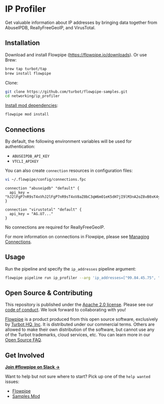 # IP Profiler

Get valuable information about IP addresses by bringing data together from AbuseIPDB, ReallyFreeGeoIP, and VirusTotal.

## Installation

Download and install Flowpipe (https://flowpipe.io/downloads). Or use Brew:

```sh
brew tap turbot/tap
brew install flowpipe
```

Clone:

```sh
git clone https://github.com/turbot/flowpipe-samples.git
cd networking/ip_profiler
```

[Install mod dependencies](https://flowpipe.io/docs/build/mod-dependencies#mod-dependencies):

```sh
flowpipe mod install
```

## Connections

By default, the following environment variables will be used for authentication:

- `ABUSEIPDB_API_KEY`
- `VTCLI_APIKEY`

You can also create `connection` resources in configuration files:

```sh
vi ~/.flowpipe/config/connections.fpc
```

```hcl
connection "abuseipdb" "default" {
  api_key = "hJ2lFgP7nR9sT4xVhJ2lFgP7nR9sT4xV8aZ0bC3qW6mO1eK5dH7jI9lM3nA2oZ8vB0xK4yV1cX6eA9ds"
}

connection "virustotal" "default" {
  api_key = "AG.U7..."
}
```

No connections are required for ReallyFreeGeoIP.

For more information on connections in Flowpipe, please see [Managing Connections](https://flowpipe.io/docs/run/connections).

## Usage

Run the pipeline and specify the `ip_addresses` pipeline argument:

```sh
flowpipe pipeline run ip_profiler --arg 'ip_addresses=["99.84.45.75", "76.76.21.21"]'
```

## Open Source & Contributing

This repository is published under the [Apache 2.0 license](https://www.apache.org/licenses/LICENSE-2.0). Please see our [code of conduct](https://github.com/turbot/.github/blob/main/CODE_OF_CONDUCT.md). We look forward to collaborating with you!

[Flowpipe](https://flowpipe.io) is a product produced from this open source software, exclusively by [Turbot HQ, Inc](https://turbot.com). It is distributed under our commercial terms. Others are allowed to make their own distribution of the software, but cannot use any of the Turbot trademarks, cloud services, etc. You can learn more in our [Open Source FAQ](https://turbot.com/open-source).

## Get Involved

**[Join #flowpipe on Slack →](https://flowpipe.io/community/join)**

Want to help but not sure where to start? Pick up one of the `help wanted` issues:

- [Flowpipe](https://github.com/turbot/flowpipe/labels/help%20wanted)
- [Samples Mod](https://github.com/turbot/flowpipe-samples/labels/help%20wanted)
